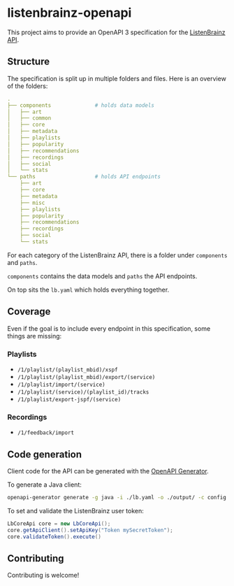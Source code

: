 # listenbrainz-openapi

This project aims to provide an OpenAPI 3 specification for the [ListenBrainz API](https://listenbrainz.readthedocs.io/en/latest/users/api/index.html#reference).

## Structure

The specification is split up in multiple folders and files. Here is an overview of the folders:


```yaml
.
├── components              # holds data models
│   ├── art
│   ├── common
│   ├── core
│   ├── metadata
│   ├── playlists
│   ├── popularity
│   ├── recommendations
│   ├── recordings
│   ├── social
│   └── stats
└── paths                   # holds API endpoints
    ├── art
    ├── core
    ├── metadata
    ├── misc
    ├── playlists
    ├── popularity
    ├── recommendations
    ├── recordings
    ├── social
    └── stats
```

For each category of the ListenBrainz API, there is a folder under `components` and `paths`.

`components` contains the data models and `paths` the API endpoints.

On top sits the `lb.yaml` which holds everything together.


## Coverage

Even if the goal is to include every endpoint in this specification, some things are missing:

### Playlists

 * `/1/playlist/(playlist_mbid)/xspf`
 * `/1/playlist/(playlist_mbid)/export/(service)`
 * `/1/playlist/import/(service)`
 * `/1/playlist/(service)/(playlist_id)/tracks`
 * `/1/playlist/export-jspf/(service)`

### Recordings

 * `/1/feedback/import`

## Code generation

Client code for the API can be generated with the [OpenAPI Generator](https://openapi-generator.tech/docs/installation).

To generate a Java client:

```sh
openapi-generator generate -g java -i ./lb.yaml -o ./output/ -c config.json
```

To set and validate the ListenBrainz user token:

```java
LbCoreApi core = new LbCoreApi();
core.getApiClient().setApiKey("Token mySecretToken");
core.validateToken().execute()
```

## Contributing

Contributing is welcome!

